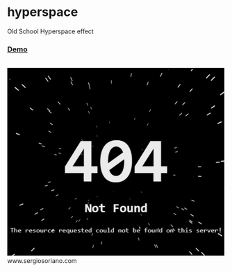 # hyperspace
Old School Hyperspace effect

<h3><a href='https://sergiss.github.io/hyperspace/' target="_blank">Demo</a></h3>
</br>
<a 
   href='https://sergiss.github.io/hyperspace/' 
   target="_blank">
    <img src="https://raw.githubusercontent.com/sergiss/hyperspace/master/hyperspace.gif"/>
</a>
</br>
www.sergiosoriano.com
